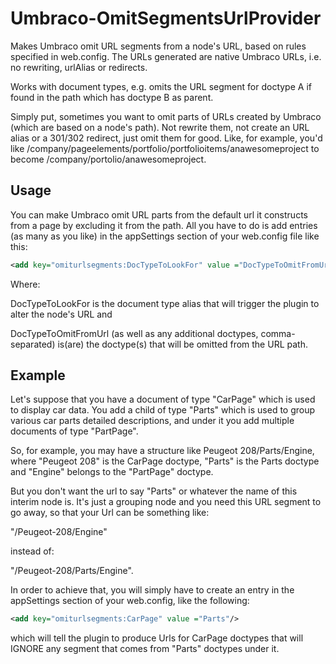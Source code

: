 # Umbraco-OmitSegmentsUrlProvider
Makes Umbraco omit URL segments from a node's URL, based on rules specified in web.config. The URLs generated are native Umbraco URLs, i.e. no rewriting, urlAlias or redirects.

Works with document types, e.g. omits the URL segment for doctype A if found in the path which has doctype B as parent.

Simply put, sometimes you want to omit parts of URLs created by Umbraco (which are based on a node's path). Not rewrite them, not create an URL alias or a 301/302 redirect, just omit them for good. Like, for example, you'd like /company/pageelements/portfolio/portfolioitems/anawesomeproject to become /company/portolio/anawesomeproject.

## Usage
You can make Umbraco omit URL parts from the default url it constructs from a page by excluding it from the path. All you have to do is add entries (as many as you like) in the appSettings section of your web.config file like this:
```xml
<add key="omiturlsegments:DocTypeToLookFor" value ="DocTypeToOmitFromUrl,AnotherDocTypeToOmitFromUrl"/>
```
Where:

DocTypeToLookFor is the document type alias that will trigger the plugin to alter the node's URL and 

DocTypeToOmitFromUrl (as well as any additional doctypes, comma-separated) is(are) the doctype(s) that will be omitted from the URL path.

## Example
Let's suppose that you have a document of type "CarPage" which is used to display car data. You add a child of type "Parts" which is used to group various car parts detailed descriptions, and under it you add multiple documents of type "PartPage".

So, for example, you may have a structure like Peugeot 208/Parts/Engine, where "Peugeot 208" is the CarPage doctype, "Parts" is the Parts doctype and "Engine" belongs to the "PartPage" doctype. 

But you don't want the url to say "Parts" or whatever the name of this interim node is. It's just a grouping node and you need this URL segment to go away, so that your Url can be something like:

"/Peugeot-208/Engine" 

instead of:

"/Peugeot-208/Parts/Engine".

In order to achieve that, you will simply have to create an entry in the appSettings section of your web.config, like the following:

```xml
<add key="omiturlsegments:CarPage" value ="Parts"/>
```
which will tell the plugin to produce Urls for CarPage doctypes that will IGNORE any segment that comes from "Parts" doctypes under it.
